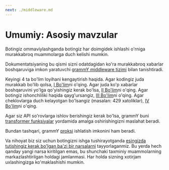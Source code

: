 ```yaml
---
next: ./middleware.md
---
```


# Umumiy: Asosiy mavzular

Botingiz ommaviylashganda botingiz har doimgidek ishlashi o'rniga murakkabroq muammolarga duch kelishi mumkin.

Dokumentatsiyaning bu qismi sizni odatdagidan ko'ra murakkabroq xabarlar boshqaruviga imkon yaratuvchi [grammY middleware tizimi](./middleware.md) bilan tanishtiradi.

Keyingi 4 ta bo'lim loyihani kengaytirish haqida.
Agar kodingiz juda murakkab bo'lib qolsa, [I Bo'lim](./structuring.md)ni o'qing.
Agar juda ko'p xabarlar boshqaruvini yo'lga qo'yishingiz kerak bo'lsa, [II Bo'lim](./scaling.md)ni o'qing.
Agar botingiz ishonchliliki haqida qayg'ursangiz, [III Bo'lim](./reliability.md)ni o'qing.
Agar cheklovlarga duch kelayotgan bo'lsangiz (masalan: 429 xatoliklar), [IV Bo'lim](./flood.md)ni o'qing.

Agar siz API so'rovlarga ishlov berishingiz kerak bo'lsa, grammY buni [transformer funksiyalar](./transformers.md) yordamida amalga oshirishingizni maslahat beradi.

Bundan tashqari, grammY [proksi](./proxy.md) ishlatish imkonini ham beradi.

Va nihoyat biz siz uchun botingizni ishga tushirayotganda [esingizda tutishingiz kerak bo'lgan ba'zi bir narsalarni](./deployment.md) tayyorlaganmiz.
Bu yerda hech qanday yangi narsa kiritilgan emas, bu shunchaki taxminiy muammolarning markazlashtirilgan holdagi jamlanmasi.
Har holda sizning xotirjam uxlashingizga ko'maklashishi mumkin.
